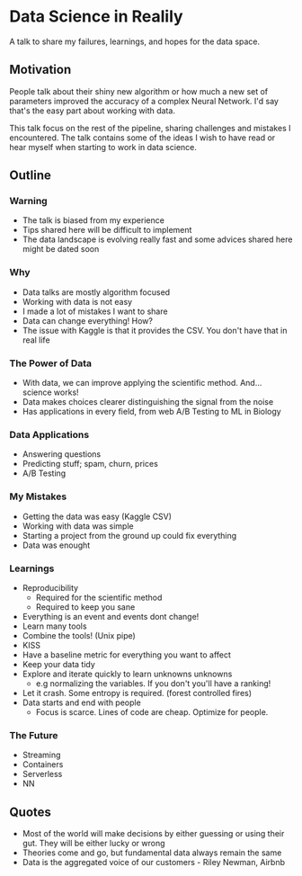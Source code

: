 # Data Science in Realily

A talk to share my failures, learnings, and hopes for the data space.

## Motivation

People talk about their shiny new algorithm or how much a new set of parameters improved the accuracy of a complex Neural Network.
I'd say that's the easy part about working with data.

This talk focus on the rest of the pipeline, sharing challenges and mistakes I encountered.
The talk contains some of the ideas I wish to have read or hear myself when starting to work in data science.

## Outline

### Warning

- The talk is biased from my experience
- Tips shared here will be difficult to implement
- The data landscape is evolving really fast and some advices shared here might be dated soon

### Why

- Data talks are mostly algorithm focused
- Working with data is not easy
- I made a lot of mistakes I want to share
- Data can change everything! How?
- The issue with Kaggle is that it provides the CSV. You don't have that in real life

### The Power of Data

- With data, we can improve applying the scientific method. And... science works!
- Data makes choices clearer distinguishing the signal from the noise
- Has applications in every field, from web A/B Testing to ML in Biology

### Data Applications

- Answering questions
- Predicting stuff; spam, churn, prices
- A/B Testing

### My Mistakes

- Getting the data was easy (Kaggle CSV)
- Working with data was simple
- Starting a project from the ground up could fix everything
- Data was enought

### Learnings

- Reproducibility
    - Required for the scientific method
    - Required to keep you sane
- Everything is an event and events dont change!
- Learn many tools
- Combine the tools! (Unix pipe)
- KISS
- Have a baseline metric for everything you want to affect
- Keep your data tidy
- Explore and iterate quickly to learn unknowns unknowns
    - e.g normalizing the variables. If you don't you'll have a ranking!
- Let it crash. Some entropy is required. (forest controlled fires)
- Data starts and end with people
    - Focus is scarce. Lines of code are cheap. Optimize for people.

### The Future

- Streaming
- Containers
- Serverless
- NN

## Quotes

- Most of the world will make decisions by either guessing or using their gut. They will be either lucky or wrong
- Theories come and go, but fundamental data always remain the same
- Data is the aggregated voice of our customers - Riley Newman, Airbnb
